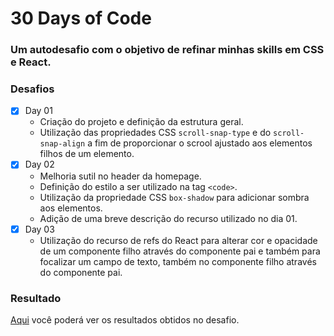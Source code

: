 # 30 Days of Code

### Um autodesafio com o objetivo de refinar minhas skills em CSS e React.

### Desafios

- [X] Day 01
  - Criação do projeto e definição da estrutura geral.
  - Utilização das propriedades CSS <code>scroll-snap-type</code> e do <code>scroll-snap-align</code> a fim de proporcionar o scrool ajustado aos elementos filhos de um elemento.
- [X] Day 02
  - Melhoria sutil no header da homepage.
  - Definição do estilo a ser utilizado na tag <code>\<code></code>.
  - Utilização da propriedade CSS <code>box-shadow</code> para adicionar sombra aos elementos.
  - Adição de uma breve descrição do recurso utilizado no dia 01.
- [X] Day 03
  - Utilização do recurso de refs do React para alterar cor e opacidade de um componente filho através do componente pai e também para focalizar um campo de texto, também no componente filho através do componente pai.

### Resultado

[Aqui](https://leonardojribeiro.github.io/30_days_of_code/) você poderá ver os resultados obtidos no desafio.